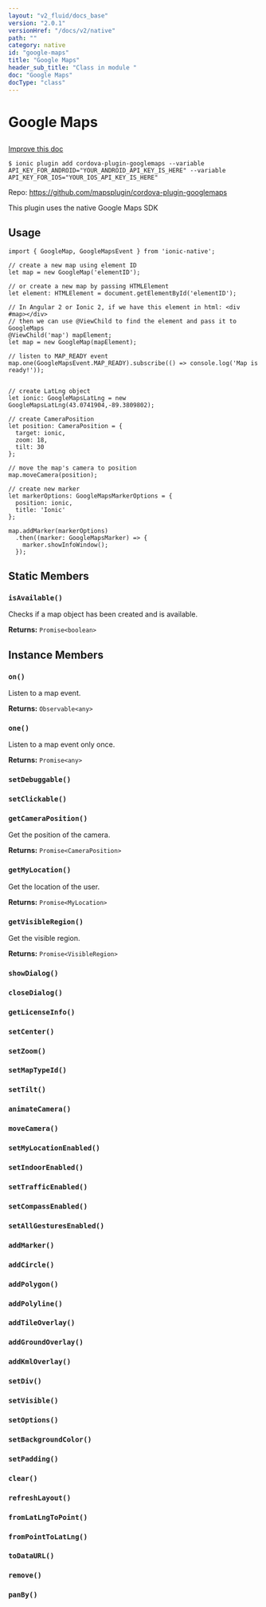 ```yaml
---
layout: "v2_fluid/docs_base"
version: "2.0.1"
versionHref: "/docs/v2/native"
path: ""
category: native
id: "google-maps"
title: "Google Maps"
header_sub_title: "Class in module "
doc: "Google Maps"
docType: "class"
---
```









<h1 class="api-title">

  
  Google Maps
  

  

  

</h1>

<a class="improve-v2-docs" href="http://github.com/driftyco/ionic-native/edit/master/src/plugins/googlemaps.ts#L41">
  Improve this doc
</a>





<!-- decorators -->


<pre><code>$ ionic plugin add cordova-plugin-googlemaps --variable API_KEY_FOR_ANDROID="YOUR_ANDROID_API_KEY_IS_HERE" --variable API_KEY_FOR_IOS="YOUR_IOS_API_KEY_IS_HERE"</code></pre>
<p>Repo:
  <a href="https://github.com/mapsplugin/cordova-plugin-googlemaps">
    https://github.com/mapsplugin/cordova-plugin-googlemaps
  </a>
</p>

<!-- description -->

<p>This plugin uses the native Google Maps SDK</p>



<!-- @usage tag -->

<h2>Usage</h2>

<pre><code>import { GoogleMap, GoogleMapsEvent } from &#39;ionic-native&#39;;

// create a new map using element ID
let map = new GoogleMap(&#39;elementID&#39;);

// or create a new map by passing HTMLElement
let element: HTMLElement = document.getElementById(&#39;elementID&#39;);

// In Angular 2 or Ionic 2, if we have this element in html: &lt;div #map&gt;&lt;/div&gt;
// then we can use @ViewChild to find the element and pass it to GoogleMaps
@ViewChild(&#39;map&#39;) mapElement;
let map = new GoogleMap(mapElement);

// listen to MAP_READY event
map.one(GoogleMapsEvent.MAP_READY).subscribe(() =&gt; console.log(&#39;Map is ready!&#39;));


// create LatLng object
let ionic: GoogleMapsLatLng = new GoogleMapsLatLng(43.0741904,-89.3809802);

// create CameraPosition
let position: CameraPosition = {
  target: ionic,
  zoom: 18,
  tilt: 30
};

// move the map&#39;s camera to position
map.moveCamera(position);

// create new marker
let markerOptions: GoogleMapsMarkerOptions = {
  position: ionic,
  title: &#39;Ionic&#39;
};

map.addMarker(markerOptions)
  .then((marker: GoogleMapsMarker) =&gt; {
    marker.showInfoWindow();
  });
</code></pre>




<!-- @property tags -->
<h2>Static Members</h2>
<div id="isAvailable"></div>
<h3><code>isAvailable()</code>
  
</h3>

Checks if a map object has been created and is available.







<div class="return-value" markdown="1">
  <i class="icon ion-arrow-return-left"></i>
  <b>Returns:</b> 
<code>Promise&lt;boolean&gt;</code> 
</div>




<!-- methods on the class -->

<h2>Instance Members</h2>

<div id="on"></div>

<h3>
  <code>on()</code>
  

</h3>

Listen to a map event.







<div class="return-value" markdown="1">
  <i class="icon ion-arrow-return-left"></i>
  <b>Returns:</b> 
<code>Observable&lt;any&gt;</code> 
</div>




<div id="one"></div>

<h3>
  <code>one()</code>
  

</h3>

Listen to a map event only once.







<div class="return-value" markdown="1">
  <i class="icon ion-arrow-return-left"></i>
  <b>Returns:</b> 
<code>Promise&lt;any&gt;</code> 
</div>




<div id="setDebuggable"></div>

<h3>
  <code>setDebuggable()</code>
  

</h3>












<div id="setClickable"></div>

<h3>
  <code>setClickable()</code>
  

</h3>












<div id="getCameraPosition"></div>

<h3>
  <code>getCameraPosition()</code>
  

</h3>

Get the position of the camera.







<div class="return-value" markdown="1">
  <i class="icon ion-arrow-return-left"></i>
  <b>Returns:</b> 
<code>Promise&lt;CameraPosition&gt;</code> 
</div>




<div id="getMyLocation"></div>

<h3>
  <code>getMyLocation()</code>
  

</h3>

Get the location of the user.







<div class="return-value" markdown="1">
  <i class="icon ion-arrow-return-left"></i>
  <b>Returns:</b> 
<code>Promise&lt;MyLocation&gt;</code> 
</div>




<div id="getVisibleRegion"></div>

<h3>
  <code>getVisibleRegion()</code>
  

</h3>

Get the visible region.







<div class="return-value" markdown="1">
  <i class="icon ion-arrow-return-left"></i>
  <b>Returns:</b> 
<code>Promise&lt;VisibleRegion&gt;</code> 
</div>




<div id="showDialog"></div>

<h3>
  <code>showDialog()</code>
  

</h3>












<div id="closeDialog"></div>

<h3>
  <code>closeDialog()</code>
  

</h3>












<div id="getLicenseInfo"></div>

<h3>
  <code>getLicenseInfo()</code>
  

</h3>












<div id="setCenter"></div>

<h3>
  <code>setCenter()</code>
  

</h3>












<div id="setZoom"></div>

<h3>
  <code>setZoom()</code>
  

</h3>












<div id="setMapTypeId"></div>

<h3>
  <code>setMapTypeId()</code>
  

</h3>












<div id="setTilt"></div>

<h3>
  <code>setTilt()</code>
  

</h3>












<div id="animateCamera"></div>

<h3>
  <code>animateCamera()</code>
  

</h3>












<div id="moveCamera"></div>

<h3>
  <code>moveCamera()</code>
  

</h3>












<div id="setMyLocationEnabled"></div>

<h3>
  <code>setMyLocationEnabled()</code>
  

</h3>












<div id="setIndoorEnabled"></div>

<h3>
  <code>setIndoorEnabled()</code>
  

</h3>












<div id="setTrafficEnabled"></div>

<h3>
  <code>setTrafficEnabled()</code>
  

</h3>












<div id="setCompassEnabled"></div>

<h3>
  <code>setCompassEnabled()</code>
  

</h3>












<div id="setAllGesturesEnabled"></div>

<h3>
  <code>setAllGesturesEnabled()</code>
  

</h3>












<div id="addMarker"></div>

<h3>
  <code>addMarker()</code>
  

</h3>












<div id="addCircle"></div>

<h3>
  <code>addCircle()</code>
  

</h3>












<div id="addPolygon"></div>

<h3>
  <code>addPolygon()</code>
  

</h3>












<div id="addPolyline"></div>

<h3>
  <code>addPolyline()</code>
  

</h3>












<div id="addTileOverlay"></div>

<h3>
  <code>addTileOverlay()</code>
  

</h3>












<div id="addGroundOverlay"></div>

<h3>
  <code>addGroundOverlay()</code>
  

</h3>












<div id="addKmlOverlay"></div>

<h3>
  <code>addKmlOverlay()</code>
  

</h3>












<div id="setDiv"></div>

<h3>
  <code>setDiv()</code>
  

</h3>












<div id="setVisible"></div>

<h3>
  <code>setVisible()</code>
  

</h3>












<div id="setOptions"></div>

<h3>
  <code>setOptions()</code>
  

</h3>












<div id="setBackgroundColor"></div>

<h3>
  <code>setBackgroundColor()</code>
  

</h3>












<div id="setPadding"></div>

<h3>
  <code>setPadding()</code>
  

</h3>












<div id="clear"></div>

<h3>
  <code>clear()</code>
  

</h3>












<div id="refreshLayout"></div>

<h3>
  <code>refreshLayout()</code>
  

</h3>












<div id="fromLatLngToPoint"></div>

<h3>
  <code>fromLatLngToPoint()</code>
  

</h3>












<div id="fromPointToLatLng"></div>

<h3>
  <code>fromPointToLatLng()</code>
  

</h3>












<div id="toDataURL"></div>

<h3>
  <code>toDataURL()</code>
  

</h3>












<div id="remove"></div>

<h3>
  <code>remove()</code>
  

</h3>












<div id="panBy"></div>

<h3>
  <code>panBy()</code>
  

</h3>












<!-- related link --><!-- end content block -->


<!-- end body block -->

